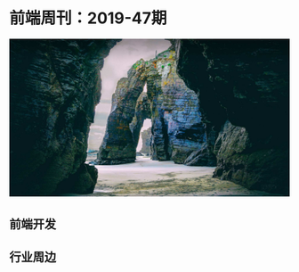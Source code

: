 # 前端周刊：2019-47期

[![](/img/bing/20191128.png?imageMogr2/thumbnail/960x)](https://cn.bing.com/search?q=Las+Catedrales海滩)

## 前端开发


## 行业周边

